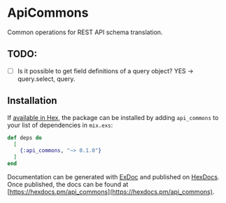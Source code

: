 # ApiCommons

Common operations for REST API schema translation.


## TODO:
  - [ ] Is it possible to get field definitions of a query object? YES -> query.select, query.

## Installation

If [available in Hex](https://hex.pm/docs/publish), the package can be installed
by adding `api_commons` to your list of dependencies in `mix.exs`:

```elixir
def deps do
  [
    {:api_commons, "~> 0.1.0"}
  ]
end
```

Documentation can be generated with [ExDoc](https://github.com/elixir-lang/ex_doc)
and published on [HexDocs](https://hexdocs.pm). Once published, the docs can
be found at [https://hexdocs.pm/api_commons](https://hexdocs.pm/api_commons).

